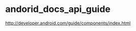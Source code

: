 andorid_docs_api_guide
======================

http://developer.android.com/guide/components/index.html